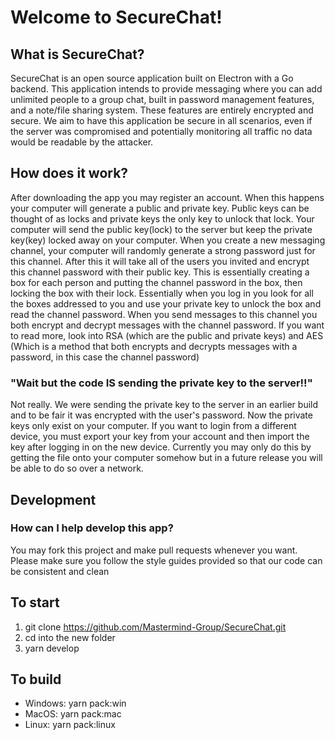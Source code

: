 # Welcome to SecureChat!

## What is SecureChat?

SecureChat is an open source application built on Electron with a Go backend. This application intends to provide messaging where you can add unlimited people to a group chat, built in password management features, and a note/file sharing system. These features are entirely encrypted and secure. We aim to have this application be secure in all scenarios, even if the server was compromised and potentially monitoring all traffic no data would be readable by the attacker.

## How does it work?

After downloading the app you may register an account. When this happens your computer will generate a public and private key. Public keys can be thought of as locks and private keys the only key to unlock that lock. Your computer will send the public key(lock) to the server but keep the private key(key) locked away on your computer. When you create a new messaging channel, your computer will randomly generate a strong password just for this channel. After this it will take all of the users you invited and encrypt this channel password with their public key. This is essentially creating a box for each person and putting the channel password in the box, then locking the box with their lock. Essentially when you log in you look for all the boxes addressed to you and use your private key to unlock the box and read the channel password. When you send messages to this channel you both encrypt and decrypt messages with the channel password. If you want to read more, look into RSA (which are the public and private keys) and AES (Which is a method that both encrypts and decrypts messages with a password, in this case the channel password)

### "Wait but the code IS sending the private key to the server!!"

Not really. We were sending the private key to the server in an earlier build and to be fair it was encrypted with the user's password. Now the private keys only exist on your computer. If you want to login from a different device, you must export your key from your account and then import the key after logging in on the new device. Currently you may only do this by getting the file onto your computer somehow but in a future release you will be able to do so over a network.

## Development

### How can I help develop this app?

You may fork this project and make pull requests whenever you want. Please make sure you follow the style guides provided so that our code can be consistent and clean

## To start

1. git clone https://github.com/Mastermind-Group/SecureChat.git
2. cd into the new folder
3. yarn develop

## To build

* Windows: yarn pack:win
* MacOS:   yarn pack:mac
* Linux:   yarn pack:linux
